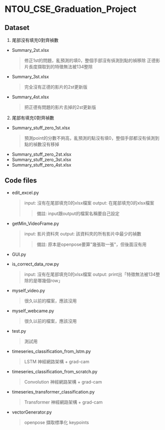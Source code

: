 # NTOU_CSE_Graduation_Project

## Dataset
1. 尾部沒有填充0對齊禎數
  - Summary_2st.xlsx
    > 修正1st的問題，亂預測的填0，整個手部沒有偵測到點的禎移除
    > 正德影片長度擷取到的特徵無法被134整除
  - Summary_3st.xlsx
    > 完全沒有正德的影片的2st更新版
  - Summary_4st.xlsx
    > 把正德有問題的影片去掉的2st更新版

2. 尾部有填充0對齊禎數
  - Summary_stuff_zero_1st.xlsx
    > 預測point的分數不夠高，亂預測的點沒有填0，整個手部都沒有偵測到點的禎數沒有移掉
  - Summary_stuff_zero_2st.xlsx
  - Summary_stuff_zero_3st.xlsx
  - Summary_stuff_zero_4st.xlsx

## Code files
- edit_excel.py
  > input: 沒有在尾部填充0的xlsx檔案
  > output: 在尾部填充0的xlsx檔案
  > > 備註: input跟output的檔案名稱要自己設定

- getMin_VideoFrame.py
  > input: 影片資料夾
  > output: 該資料夾的所有影片中最少的禎數
  > > 備註: 原本是openpose要算"幾張取一張"，但後面沒有用

- GUI.py

- is_correct_data_row.py
  > input: 沒有在尾部填充0的xlsx檔案
  > output: print出「特徵無法被134整除的是哪幾個row」

- myself_video.py
  > 很久以前的檔案，應該沒用

- myself_webcame.py
  > 很久以前的檔案，應該沒用

- test.py
  > 測試用

- timeseries_classification_from_lstm.py
  > LSTM 神經網路架構 + grad-cam

- timeseries_classification_from_scratch.py
  > Convolution 神經網路架構 + grad-cam

- timeseries_transformer_classification.py
  > Transformer 神經網路架構 + grad-cam

- vectorGenerator.py
  > openpose 擷取標準化 keypoints

